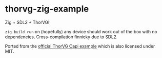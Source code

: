# thorvg-zig-example

Zig + SDL2 + ThorVG!

`zig build run` on (hopefully) any device should work out of the box with no dependencies.
Cross-compilation finnicky due to SDL2.

Ported from the [official ThorVG Capi example](https://github.com/thorvg/thorvg/blob/v1.0-pre2/examples/Capi.cpp)
which is also licensed under MIT.
